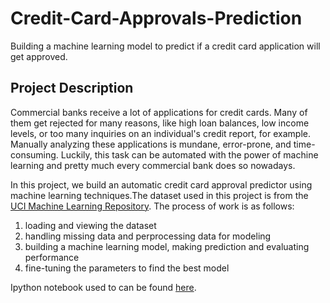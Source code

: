 # Credit-Card-Approvals-Prediction
Building a machine learning model to predict if a credit card application will get approved.

## Project Description

Commercial banks receive a lot of applications for credit cards. Many of them get rejected for many reasons, like high loan balances, low income levels, or too many inquiries on an individual's credit report, for example. Manually analyzing these applications is mundane, error-prone, and time-consuming. Luckily, this task can be automated with the power of machine learning and pretty much every commercial bank does so nowadays. 

In this project, we build an automatic credit card approval predictor using machine learning techniques.The dataset used in this project is from the [UCI Machine Learning Repository](http://archive.ics.uci.edu/ml/datasets/credit+approval). The process of work is as follows:
1) loading and viewing the dataset
2) handling missing data and perprocessing data for modeling
3) building a machine learning model, making prediction and evaluating performance
4) fine-tuning the parameters to find the best model

Ipython notebook used to can be found [here]().
